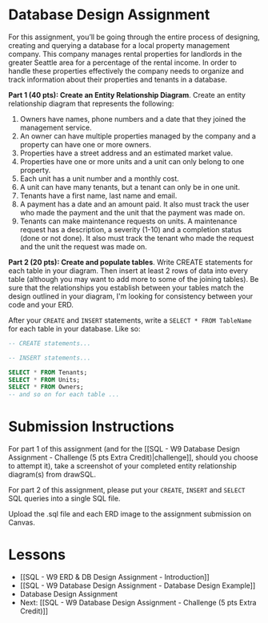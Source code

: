 # Database Design Assignment

For this assignment, you’ll be going through the entire process of designing, creating and querying a database for a local property management company. This company manages rental properties for landlords in the greater Seattle area for a percentage of the rental income. In order to handle these properties effectively the company needs to organize and track information about their properties and tenants in a database.

**Part 1 (40 pts): Create an Entity Relationship Diagram**. Create an entity relationship diagram that represents the following:

1. Owners have names, phone numbers and a date that they joined the management service.
2. An owner can have multiple properties managed by the company and a property can have one or more owners.
3. Properties have a street address and an estimated market value.
4. Properties have one or more units and a unit can only belong to one property. 
5. Each unit has a unit number and a monthly cost. 
6. A unit can have many tenants, but a tenant can only be in one unit.
7. Tenants have a first name, last name and email.
8. A payment has a date and an amount paid. It also must track the user who made the payment and the unit that the payment was made on.
9. Tenants can make maintenance requests on units. A maintenance request has a description, a severity (1-10) and a completion status (done or not done). It also must track the tenant who made the request and the unit the request was made on.

**Part 2 (20 pts): Create and populate tables**. Write CREATE statements for each table in your diagram. Then insert at least 2 rows of data into every table (although you may want to add more to some of the joining tables). Be sure that the relationships you establish between your tables match the design outlined in your diagram, I'm looking for consistency between your code and your ERD.

After your `CREATE` and `INSERT` statements, write a `SELECT * FROM TableName` for each table in your database. Like so:
```sql
-- CREATE statements...

-- INSERT statements...

SELECT * FROM Tenants;
SELECT * FROM Units;
SELECT * FROM Owners;
-- and so on for each table ...
```

# Submission Instructions

For part 1 of this assignment (and for the [[SQL - W9 Database Design Assignment - Challenge (5 pts Extra Credit)|challenge]], should you choose to attempt it), take a screenshot of your completed entity relationship diagram(s) from drawSQL.

For part 2 of this assignment, please put your `CREATE`, `INSERT` and `SELECT` SQL queries into a single SQL file.

Upload the .sql file and each ERD image to the assignment submission on Canvas.
# Lessons
- [[SQL - W9 ERD & DB Design Assignment - Introduction]]
- [[SQL - W9 Database Design Assignment - Database Design Example]]
- Database Design Assignment
- Next: [[SQL - W9 Database Design Assignment - Challenge (5 pts Extra Credit)]]